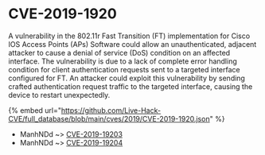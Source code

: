 # CVE-2019-1920

A vulnerability in the 802.11r Fast Transition (FT) implementation for Cisco IOS Access Points (APs) Software could allow an unauthenticated, adjacent attacker to cause a denial of service (DoS) condition on an affected interface. The vulnerability is due to a lack of complete error handling condition for client authentication requests sent to a targeted interface configured for FT. An attacker could exploit this vulnerability by sending crafted authentication request traffic to the targeted interface, causing the device to restart unexpectedly.

{% embed url="https://github.com/Live-Hack-CVE/full_database/blob/main/cves/2019/CVE-2019-1920.json" %}


* ManhNDd ~> [CVE-2019-19203](https://www.alice-snow.ru/2019/database/cve-2019-1920/cve-2019-19203-manhndd)
* ManhNDd ~> [CVE-2019-19204](https://www.alice-snow.ru/2019/database/cve-2019-1920/cve-2019-19204-manhndd)